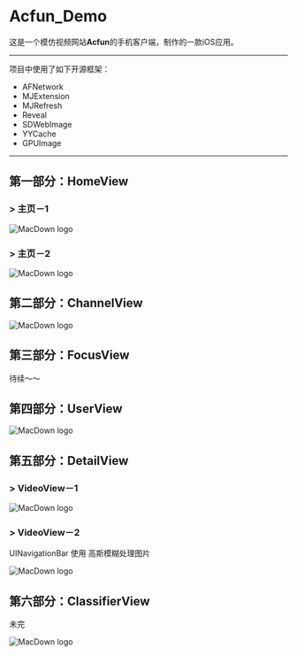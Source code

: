 # Acfun_Demo

这是一个模仿视频网站**Acfun**的手机客户端，制作的一款iOS应用。

***
项目中使用了如下开源框架：

* AFNetwork
* MJExtension
* MJRefresh
* Reveal
* SDWebImage
* YYCache
* GPUImage



***
## 第一部分：HomeView

### > 主页－1
![MacDown logo](https://raw.githubusercontent.com/DeppL/MarkdownPhotoLib/master/Acfun_Demo_Pic/HomeView-1.png)

### > 主页－2
![MacDown logo](https://raw.githubusercontent.com/DeppL/MarkdownPhotoLib/master/Acfun_Demo_Pic/HomeView-2.png)


## 第二部分：ChannelView

![MacDown logo](https://raw.githubusercontent.com/DeppL/MarkdownPhotoLib/master/Acfun_Demo_Pic/ChannelView.png)

## 第三部分：FocusView
待续～～


## 第四部分：UserView

![MacDown logo](https://raw.githubusercontent.com/DeppL/MarkdownPhotoLib/master/Acfun_Demo_Pic/UserView.png)


## 第五部分：DetailView

### > VideoView－1
![MacDown logo](https://raw.githubusercontent.com/DeppL/MarkdownPhotoLib/master/Acfun_Demo_Pic/DetailView-1.png)

### > VideoView－2
UINavigationBar 使用 高斯模糊处理图片

![MacDown logo](https://raw.githubusercontent.com/DeppL/MarkdownPhotoLib/master/Acfun_Demo_Pic/DetailView-3.png)


## 第六部分：ClassifierView
未完

![MacDown logo](https://raw.githubusercontent.com/DeppL/MarkdownPhotoLib/master/Acfun_Demo_Pic/ClassifierView.png)






